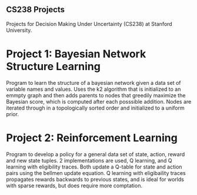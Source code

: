 ## CS238 Projects

Projects for Decision Making Under Uncertainty (CS238) at Stanford University. 

# Project 1: Bayesian Network Structure Learning
Program to learn the structure of a bayesian network given a data set of variable names and values. Uses the k2 algorithm that is initialized to an emmpty graph and then adds parents to nodes that greedily maximize the Bayesian score, which is computed after each posssible addition. Nodes are iterated through in a topologically sorted order and initialized to a uniform prior. 

# Project 2: Reinforcement Learning
Program to develop a policy for a general data set of state, action, reward and new state tuples. 2 implementations are used, Q learning, and Q learning with eligibility traces. Both update a Q-table for state and action pairs using the bellmen update equation. Q learning with eligibaility traces propagates rewards backwards to previous states, and is ideal for worlds with sparse rewards, but does require more comptation. 
